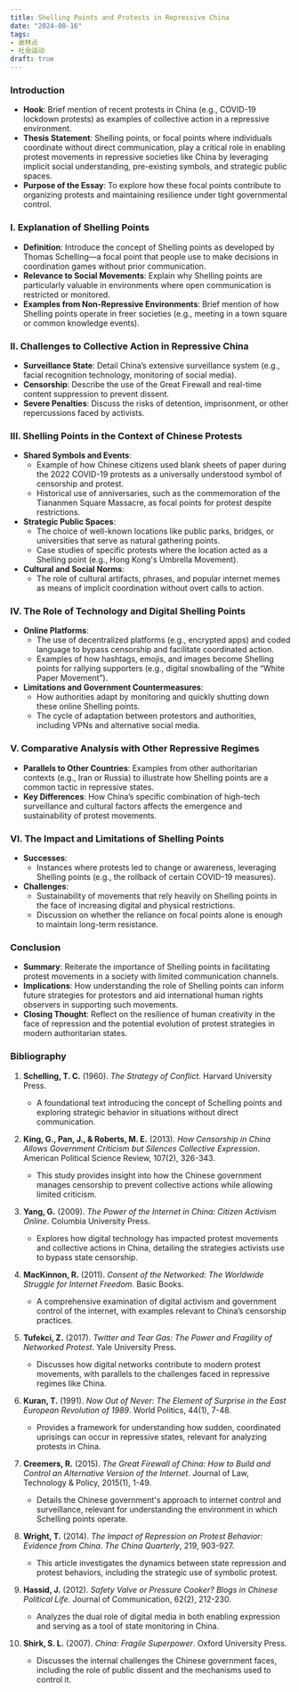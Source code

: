 ```yaml
---
title: Shelling Points and Protests in Repressive China
date: "2024-08-16"
tags:
- 谢林点
- 社会运动
draft: true
---
```



### Introduction
- **Hook**: Brief mention of recent protests in China (e.g., COVID-19 lockdown protests) as examples of collective action in a repressive environment.
- **Thesis Statement**: Shelling points, or focal points where individuals coordinate without direct communication, play a critical role in enabling protest movements in repressive societies like China by leveraging implicit social understanding, pre-existing symbols, and strategic public spaces.
- **Purpose of the Essay**: To explore how these focal points contribute to organizing protests and maintaining resilience under tight governmental control.

### I. Explanation of Shelling Points
- **Definition**: Introduce the concept of Shelling points as developed by Thomas Schelling—a focal point that people use to make decisions in coordination games without prior communication.
- **Relevance to Social Movements**: Explain why Shelling points are particularly valuable in environments where open communication is restricted or monitored.
- **Examples from Non-Repressive Environments**: Brief mention of how Shelling points operate in freer societies (e.g., meeting in a town square or common knowledge events).

### II. Challenges to Collective Action in Repressive China
- **Surveillance State**: Detail China’s extensive surveillance system (e.g., facial recognition technology, monitoring of social media).
- **Censorship**: Describe the use of the Great Firewall and real-time content suppression to prevent dissent.
- **Severe Penalties**: Discuss the risks of detention, imprisonment, or other repercussions faced by activists.

### III. Shelling Points in the Context of Chinese Protests
- **Shared Symbols and Events**: 
  - Example of how Chinese citizens used blank sheets of paper during the 2022 COVID-19 protests as a universally understood symbol of censorship and protest.
  - Historical use of anniversaries, such as the commemoration of the Tiananmen Square Massacre, as focal points for protest despite restrictions.
- **Strategic Public Spaces**:
  - The choice of well-known locations like public parks, bridges, or universities that serve as natural gathering points.
  - Case studies of specific protests where the location acted as a Shelling point (e.g., Hong Kong's Umbrella Movement).
- **Cultural and Social Norms**:
  - The role of cultural artifacts, phrases, and popular internet memes as means of implicit coordination without overt calls to action.

### IV. The Role of Technology and Digital Shelling Points
- **Online Platforms**: 
  - The use of decentralized platforms (e.g., encrypted apps) and coded language to bypass censorship and facilitate coordinated action.
  - Examples of how hashtags, emojis, and images become Shelling points for rallying supporters (e.g., digital snowballing of the “White Paper Movement”).
- **Limitations and Government Countermeasures**:
  - How authorities adapt by monitoring and quickly shutting down these online Shelling points.
  - The cycle of adaptation between protestors and authorities, including VPNs and alternative social media.

### V. Comparative Analysis with Other Repressive Regimes
- **Parallels to Other Countries**: Examples from other authoritarian contexts (e.g., Iran or Russia) to illustrate how Shelling points are a common tactic in repressive states.
- **Key Differences**: How China’s specific combination of high-tech surveillance and cultural factors affects the emergence and sustainability of protest movements.

### VI. The Impact and Limitations of Shelling Points
- **Successes**: 
  - Instances where protests led to change or awareness, leveraging Shelling points (e.g., the rollback of certain COVID-19 measures).
- **Challenges**:
  - Sustainability of movements that rely heavily on Shelling points in the face of increasing digital and physical restrictions.
  - Discussion on whether the reliance on focal points alone is enough to maintain long-term resistance.

### Conclusion
- **Summary**: Reiterate the importance of Shelling points in facilitating protest movements in a society with limited communication channels.
- **Implications**: How understanding the role of Shelling points can inform future strategies for protestors and aid international human rights observers in supporting such movements.
- **Closing Thought**: Reflect on the resilience of human creativity in the face of repression and the potential evolution of protest strategies in modern authoritarian states.



### Bibliography

1. **Schelling, T. C.** (1960). *The Strategy of Conflict*. Harvard University Press.
   - A foundational text introducing the concept of Schelling points and exploring strategic behavior in situations without direct communication.

2. **King, G., Pan, J., & Roberts, M. E.** (2013). *How Censorship in China Allows Government Criticism but Silences Collective Expression*. American Political Science Review, 107(2), 326-343.
   - This study provides insight into how the Chinese government manages censorship to prevent collective actions while allowing limited criticism.

3. **Yang, G.** (2009). *The Power of the Internet in China: Citizen Activism Online*. Columbia University Press.
   - Explores how digital technology has impacted protest movements and collective actions in China, detailing the strategies activists use to bypass state censorship.

4. **MacKinnon, R.** (2011). *Consent of the Networked: The Worldwide Struggle for Internet Freedom*. Basic Books.
   - A comprehensive examination of digital activism and government control of the internet, with examples relevant to China’s censorship practices.

5. **Tufekci, Z.** (2017). *Twitter and Tear Gas: The Power and Fragility of Networked Protest*. Yale University Press.
   - Discusses how digital networks contribute to modern protest movements, with parallels to the challenges faced in repressive regimes like China.

6. **Kuran, T.** (1991). *Now Out of Never: The Element of Surprise in the East European Revolution of 1989*. World Politics, 44(1), 7-48.
   - Provides a framework for understanding how sudden, coordinated uprisings can occur in repressive states, relevant for analyzing protests in China.

7. **Creemers, R.** (2015). *The Great Firewall of China: How to Build and Control an Alternative Version of the Internet*. Journal of Law, Technology & Policy, 2015(1), 1-49.
   - Details the Chinese government's approach to internet control and surveillance, relevant for understanding the environment in which Schelling points operate.

8. **Wright, T.** (2014). *The Impact of Repression on Protest Behavior: Evidence from China*. *The China Quarterly*, 219, 903-927.
   - This article investigates the dynamics between state repression and protest behaviors, including the strategic use of symbolic protest.

9. **Hassid, J.** (2012). *Safety Valve or Pressure Cooker? Blogs in Chinese Political Life*. Journal of Communication, 62(2), 212-230.
   - Analyzes the dual role of digital media in both enabling expression and serving as a tool of state monitoring in China.

10. **Shirk, S. L.** (2007). *China: Fragile Superpower*. Oxford University Press.
    - Discusses the internal challenges the Chinese government faces, including the role of public dissent and the mechanisms used to control it.




